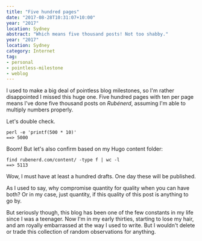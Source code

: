 ```yaml
---
title: "Five hundred pages"
date: "2017-08-28T10:31:07+10:00"
year: "2017"
location: Sydney
abstract: "Which means five thousand posts! Not too shabby."
year: "2017"
location: Sydney
category: Internet
tag:
- personal
- pointless-milestone
- weblog
---
```

I used to make a big deal of pointless blog milestones, so I'm rather disappointed I missed this huge one. Five hundred pages with ten per page means I've done five thousand posts on *Rubénerd*, assuming I'm able to multiply numbers properly. 

Let's double check.

    perl -e 'printf(500 * 10)'
    ==> 5000

Boom! But let's also confirm based on my Hugo content folder:

    find rubenerd.com/content/ -type f | wc -l
    ==> 5113

Wow, I must have at least a hundred drafts. One day these will be published.

As I used to say, why compromise quantity for quality when you can have both? Or in my case, just quantity, if this quality of this post is anything to go by.

But seriously though, this blog has been one of the few constants in my life since I was a teenager. Now I'm in my early thirties, starting to lose my hair, and am royally embarrassed at the way I used to write. But I wouldn't delete or trade this collection of random observations for anything.
